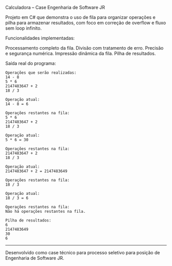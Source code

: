 Calculadora – Case Engenharia de Software JR

Projeto em C# que demonstra o uso de fila para organizar operações e pilha para armazenar resultados,
com foco em correção de overflow e fluxo sem loop infinito.

Funcionalidades implementadas:

Processamento completo da fila.
Divisão com tratamento de erro.
Precisão e segurança numérica.
Impressão dinâmica da fila.
Pilha de resultados.

Saída real do programa:

```
Operações que serão realizadas:
14 - 8
5 * 6
2147483647 + 2
18 / 3

Operação atual:
14 - 8 = 6

Operações restantes na fila:
5 * 6
2147483647 + 2
18 / 3

Operação atual:
5 * 6 = 30

Operações restantes na fila:
2147483647 + 2
18 / 3

Operação atual:
2147483647 + 2 = 2147483649

Operações restantes na fila:
18 / 3

Operação atual:
18 / 3 = 6

Operações restantes na fila:
Não há operações restantes na fila.

Pilha de resultados:
6
2147483649
30
6
```
---
Desenvolvido como case técnico para processo seletivo para posição de Engenharia de Software JR.
